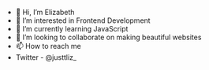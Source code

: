 - 👋 Hi, I’m Elizabeth
- 👀 I’m interested in Frontend Development
- 🌱 I’m currently learning JavaScript
- 💞️ I’m looking to collaborate on making beautiful websites
- 📫 How to reach me 
- Twitter - @justtliz_

<!---
emem-ette/emem-ette is a ✨ special ✨ repository because its `README.md` (this file) appears on your GitHub profile.
You can click the Preview link to take a look at your changes.
--->
